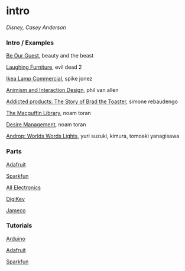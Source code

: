# intro
*Disney, Casey Anderson*

### Intro / Examples
[Be Our Guest](http://www.youtube.com/watch?v=afzmwAKUppU), beauty and the beast

[Laughing Furniture](http://www.metacafe.com/watch/mv-EsVn/evil_dead_ii_evil_furniture), evil dead 2

[Ikea Lamp Commercial](https://www.youtube.com/watch?v=dBqhIVyfsRg), spike jonez

[Animism and Interaction Design](http://www.philvanallen.com/animism-interaction-design/), phil van allen

[Addicted products: The Story of Brad the Toaster](http://www.wired.com/design/2014/03/addicted-products/), simone rebaudengo

[The Macguffin Library](http://noamtoran.com/NT2009/projects/the-macguffin-library), noam toran

[Desire Management](http://noamtoran.com/NT2009/projects/desire-management), noam toran

[Androp: Worlds Words Lights](http://yurisuzuki.com/works/robots-for-music-video/), yuri suzuki, kimura, tomoaki yanagisawa

### Parts

[Adafruit](https://www.adafruit.com/)

[Sparkfun](https://www.sparkfun.com/)

[All Electronics](https://www.allelectronics.com/)

[DigiKey](http://www.digikey.com/)

[Jameco](http://www.jameco.com/)

### Tutorials

[Arduino](http://www.arduino.cc/#)

[Adafruit](http://learn.adafruit.com/)

[Sparkfun](https://www.sparkfun.com/tutorials)